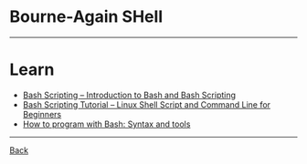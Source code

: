 # Bourne-Again SHell

---

# Learn

- [Bash Scripting – Introduction to Bash and Bash Scripting](https://www.geeksforgeeks.org/bash-scripting-introduction-to-bash-and-bash-scripting/)
- [Bash Scripting Tutorial – Linux Shell Script and Command Line for Beginners](https://www.freecodecamp.org/news/bash-scripting-tutorial-linux-shell-script-and-command-line-for-beginners/)
- [How to program with Bash: Syntax and tools](https://opensource.com/article/19/10/programming-bash-syntax-tools)

---

[Back](./../ShellProgram.md)
